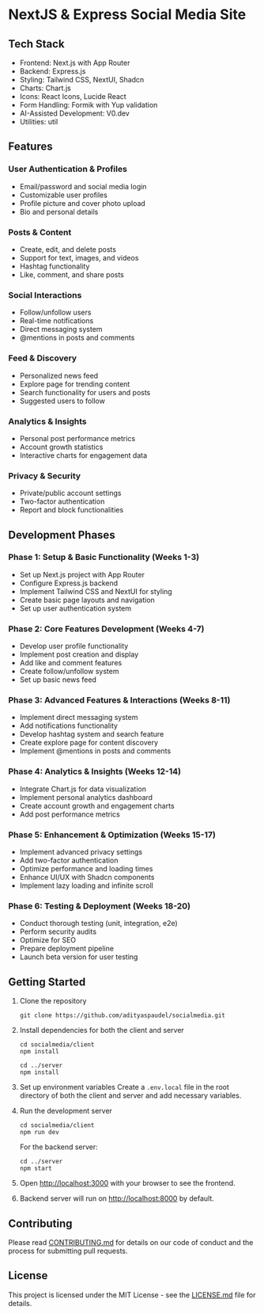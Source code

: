 # NextJS & Express Social Media Site

## Tech Stack

- Frontend: Next.js with App Router
- Backend: Express.js
- Styling: Tailwind CSS, NextUI, Shadcn
- Charts: Chart.js
- Icons: React Icons, Lucide React
- Form Handling: Formik with Yup validation
- AI-Assisted Development: V0.dev
- Utilities: util

## Features

### User Authentication & Profiles

- Email/password and social media login
- Customizable user profiles
- Profile picture and cover photo upload
- Bio and personal details

### Posts & Content

- Create, edit, and delete posts
- Support for text, images, and videos
- Hashtag functionality
- Like, comment, and share posts

### Social Interactions

- Follow/unfollow users
- Real-time notifications
- Direct messaging system
- @mentions in posts and comments

### Feed & Discovery

- Personalized news feed
- Explore page for trending content
- Search functionality for users and posts
- Suggested users to follow

### Analytics & Insights

- Personal post performance metrics
- Account growth statistics
- Interactive charts for engagement data

### Privacy & Security

- Private/public account settings
- Two-factor authentication
- Report and block functionalities

## Development Phases

### Phase 1: Setup & Basic Functionality (Weeks 1-3)

- Set up Next.js project with App Router
- Configure Express.js backend
- Implement Tailwind CSS and NextUI for styling
- Create basic page layouts and navigation
- Set up user authentication system

### Phase 2: Core Features Development (Weeks 4-7)

- Develop user profile functionality
- Implement post creation and display
- Add like and comment features
- Create follow/unfollow system
- Set up basic news feed

### Phase 3: Advanced Features & Interactions (Weeks 8-11)

- Implement direct messaging system
- Add notifications functionality
- Develop hashtag system and search feature
- Create explore page for content discovery
- Implement @mentions in posts and comments

### Phase 4: Analytics & Insights (Weeks 12-14)

- Integrate Chart.js for data visualization
- Implement personal analytics dashboard
- Create account growth and engagement charts
- Add post performance metrics

### Phase 5: Enhancement & Optimization (Weeks 15-17)

- Implement advanced privacy settings
- Add two-factor authentication
- Optimize performance and loading times
- Enhance UI/UX with Shadcn components
- Implement lazy loading and infinite scroll

### Phase 6: Testing & Deployment (Weeks 18-20)

- Conduct thorough testing (unit, integration, e2e)
- Perform security audits
- Optimize for SEO
- Prepare deployment pipeline
- Launch beta version for user testing

## Getting Started

1. Clone the repository

   ```
   git clone https://github.com/adityaspaudel/socialmedia.git
   ```

2. Install dependencies for both the client and server

   ```
   cd socialmedia/client
   npm install

   cd ../server
   npm install
   ```

3. Set up environment variables
   Create a `.env.local` file in the root directory of both the client and server and add necessary variables.

4. Run the development server

   ```
   cd socialmedia/client
   npm run dev
   ```

   For the backend server:

   ```
   cd ../server
   npm start
   ```

5. Open [http://localhost:3000](http://localhost:3000) with your browser to see the frontend.

6. Backend server will run on [http://localhost:8000](http://localhost:8000) by default.

## Contributing

Please read [CONTRIBUTING.md](CONTRIBUTING.md) for details on our code of conduct and the process for submitting pull requests.

## License

This project is licensed under the MIT License - see the [LICENSE.md](LICENSE.md) file for details.

